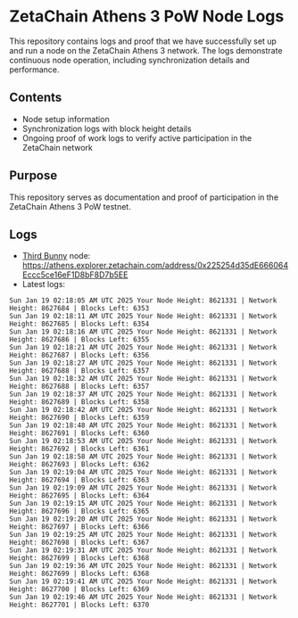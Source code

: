 # ZetaChain Athens 3 PoW Node Logs
This repository contains logs and proof that we have successfully set up and run a node on the ZetaChain Athens 3 network. The logs demonstrate continuous node operation, including synchronization details and performance.

## Contents
- Node setup information
- Synchronization logs with block height details
- Ongoing proof of work logs to verify active participation in the ZetaChain network

## Purpose
This repository serves as documentation and proof of participation in the ZetaChain Athens 3 PoW testnet.

## Logs

- [Third Bunny](https://thirdbunny.xyz/) node: https://athens.explorer.zetachain.com/address/0x225254d35dE666064Eccc5ce16eF1D8bF8D7b5EE
- Latest logs:
```
Sun Jan 19 02:18:05 AM UTC 2025 Your Node Height: 8621331 | Network Height: 8627684 | Blocks Left: 6353
Sun Jan 19 02:18:11 AM UTC 2025 Your Node Height: 8621331 | Network Height: 8627685 | Blocks Left: 6354
Sun Jan 19 02:18:16 AM UTC 2025 Your Node Height: 8621331 | Network Height: 8627686 | Blocks Left: 6355
Sun Jan 19 02:18:21 AM UTC 2025 Your Node Height: 8621331 | Network Height: 8627687 | Blocks Left: 6356
Sun Jan 19 02:18:27 AM UTC 2025 Your Node Height: 8621331 | Network Height: 8627688 | Blocks Left: 6357
Sun Jan 19 02:18:32 AM UTC 2025 Your Node Height: 8621331 | Network Height: 8627688 | Blocks Left: 6357
Sun Jan 19 02:18:37 AM UTC 2025 Your Node Height: 8621331 | Network Height: 8627689 | Blocks Left: 6358
Sun Jan 19 02:18:42 AM UTC 2025 Your Node Height: 8621331 | Network Height: 8627690 | Blocks Left: 6359
Sun Jan 19 02:18:48 AM UTC 2025 Your Node Height: 8621331 | Network Height: 8627691 | Blocks Left: 6360
Sun Jan 19 02:18:53 AM UTC 2025 Your Node Height: 8621331 | Network Height: 8627692 | Blocks Left: 6361
Sun Jan 19 02:18:58 AM UTC 2025 Your Node Height: 8621331 | Network Height: 8627693 | Blocks Left: 6362
Sun Jan 19 02:19:04 AM UTC 2025 Your Node Height: 8621331 | Network Height: 8627694 | Blocks Left: 6363
Sun Jan 19 02:19:09 AM UTC 2025 Your Node Height: 8621331 | Network Height: 8627695 | Blocks Left: 6364
Sun Jan 19 02:19:15 AM UTC 2025 Your Node Height: 8621331 | Network Height: 8627696 | Blocks Left: 6365
Sun Jan 19 02:19:20 AM UTC 2025 Your Node Height: 8621331 | Network Height: 8627697 | Blocks Left: 6366
Sun Jan 19 02:19:25 AM UTC 2025 Your Node Height: 8621331 | Network Height: 8627698 | Blocks Left: 6367
Sun Jan 19 02:19:31 AM UTC 2025 Your Node Height: 8621331 | Network Height: 8627699 | Blocks Left: 6368
Sun Jan 19 02:19:36 AM UTC 2025 Your Node Height: 8621331 | Network Height: 8627699 | Blocks Left: 6368
Sun Jan 19 02:19:41 AM UTC 2025 Your Node Height: 8621331 | Network Height: 8627700 | Blocks Left: 6369
Sun Jan 19 02:19:46 AM UTC 2025 Your Node Height: 8621331 | Network Height: 8627701 | Blocks Left: 6370
```
